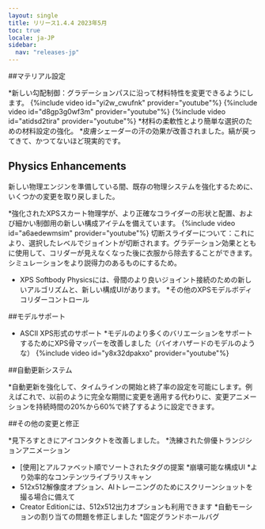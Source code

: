 ```yaml
---
layout: single
title: リリース1.4.4 2023年5月
toc: true
locale: ja-JP
sidebar:
  nav: "releases-jp"
---
```


##マテリアル設定

*新しい勾配制御：グラデーションパスに沿って材料特性を変更できるようにします。
{%include video id="yi2w_cwufnk" provider="youtube"%}
{%include video id="d8gp3g0wf3m" provider="youtube"%}
{%include video id="atidsd2tira" provider="youtube"%}
*材料の柔軟性とより簡単な選択のための材料設定の強化。
*皮膚シェーダーの汗の効果が改善されました。縞が戻ってきて、かつてないほど現実的です。


## Physics Enhancements

新しい物理エンジンを準備している間、既存の物理システムを強化するために、いくつかの変更を取り戻しました。

*強化されたXPSスカート物理学が、より正確なコライダーの形状と配置、および細かい制御用の新しい構成アイテムを備えています。
{%include video id="a6aedewmsim" provider="youtube"%}
切断スライダーについて：これにより、選択したレベルでジョイントが切断されます。グラデーション効果とともに使用して、コリダーが見えなくなった後に衣服から除去することができます。シミュレーションをより説得力のあるものにするため。

* XPS Softbody Physicsには、骨間のより良いジョイント接続のための新しいアルゴリズムと、新しい構成UIがあります。
*その他のXPSモデルボディコリダーコントロール


##モデルサポート

* ASCII XPS形式のサポート
*モデルのより多くのバリエーションをサポートするためにXPS骨マッパーを改善しました（バイオハザードのモデルのような）
{%include video id="y8x32dpakxo" provider="youtube"%}


##自動更新システム

*自動更新を強化して、タイムラインの開始と終了率の設定を可能にします。例えばこれで、以前のように完全な期間に変更を適用する代わりに、変更アニメーションを持続時間の20%から60%で終了するように設定できます。


##その他の変更と修正

*見下ろすときにアイコンタクトを改善しました。
*洗練された俳優トランジションアニメーション
* [使用]とアルファベット順でソートされたタグの提案
*崩壊可能な構成UI
*より効率的なコンテンツライブラリスキャン
* 512x512解像度オプション、AIトレーニングのためにスクリーンショットを撮る場合に備えて
* Creator Editionには、512x512出力オプションも利用できます
*自動モーションの割り当ての問題を修正しました
*固定グランドホールバグ